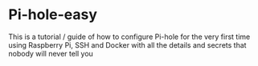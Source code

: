 # Pi-hole-easy
This is a tutorial / guide of how to configure Pi-hole for the very first time using Raspberry Pi, SSH and Docker with all the details and secrets that nobody will never tell you
